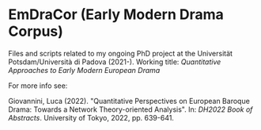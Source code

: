 # EmDraCor (Early Modern Drama Corpus)

Files and scripts related to my ongoing PhD project at the Universität Potsdam/Università di Padova (2021-).
Working title: _Quantitative Approaches to Early Modern European Drama_

For more info see:

Giovannini, Luca (2022). "Quantitative Perspectives on European Baroque Drama: Towards a Network Theory-oriented Analysis". In: _DH2022 Book of Abstracts_. University of Tokyo, 2022, pp. 639-641. 
